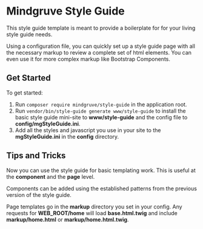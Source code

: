 # Mindgruve Style Guide

This style guide template is meant to provide a boilerplate for for your living style guide needs.

Using a configuration file, you can quickly set up a style guide page with all the necessary markup to review a complete set of
html elements. You can even use it for more complex markup like Bootstrap Components.

## Get Started

To get started:

1. Run `composer require mindgruve/style-guide` in the application root.
2. Run `vendor/bin/style-guide generate www/style-guide` to install the basic style guide mini-site to __www/style-guide__ and the config file to __config/mgStyleGuide.ini__.
3. Add all the styles and javascript you use in your site to the __mgStyleGuide.ini__ in the __config__ directory.

## Tips and Tricks

Now you can use the style guide for basic templating work. This is useful at the __component__ and the __page__ level.

Components can be added using the established patterns from the previous version of the style guide.

Page templates go in the __markup__ directory you set in your config. Any requests for __WEB_ROOT/home__ will load __base.html.twig__ and include __markup/home.html__ or __markup/home.html.twig__.
